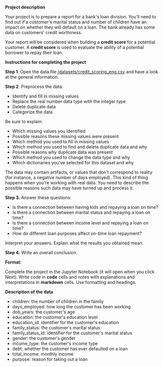 **Project description**

Your project is to prepare a report for a bank&#39;s loan division. You&#39;ll need to find out if a customer&#39;s marital status and number of children have an impact on whether they will default on a loan. The bank already has some data on customers&#39; credit worthiness.

Your report will be considered when building a **credit score** for a potential customer. A **credit score** is used to evaluate the ability of a potential borrower to repay their loan.

**Instructions for completing the project**

**Step 1**. Open the data file [/datasets/credit\_scoring\_eng.csv](https://code.s3.yandex.net/datasets/credit_scoring_eng.csv) and have a look at the general information.

**Step 2**. Preprocess the data:

- Identify and fill in missing values
- Replace the real number data type with the integer type
- Delete duplicate data
- Categorize the data

Be sure to explain:

- Which missing values you identified
- Possible reasons these missing values were present
- Which method you used to fill in missing values
- Which method you used to find and delete duplicate data and why
- Possible reasons why duplicate data was present
- Which method you used to change the data type and why
- Which dictionaries you&#39;ve selected for this dataset and why

The data may contain artifacts, or values that don&#39;t correspond to reality (for instance, a negative number of days employed). This kind of thing happens when you&#39;re working with real data. You need to describe the possible reasons such data may have turned up and process it.

**Step 3.** Answer these questions:

- Is there a connection between having kids and repaying a loan on time?
- Is there a connection between marital status and repaying a loan on time?
- Is there a connection between income level and repaying a loan on time?
- How do different loan purposes affect on-time loan repayment?

Interpret your answers. Explain what the results you obtained mean.

**Step 4.** Write an overall conclusion.

**Format:**

Complete the project in the Jupyter Notebook (it will open when you click Next). Write code in **code** cells and notes with explanations and interpretations in **markdown** cells. Use formatting and headings.

**Description of the data**

- children: the number of children in the family
- days\_employed: how long the customer has been working
- dob\_years: the customer&#39;s age
- education: the customer&#39;s education level
- education\_id: identifier for the customer&#39;s education
- family\_status: the customer&#39;s marital status
- family\_status\_id: identifier for the customer&#39;s marital status
- gender: the customer&#39;s gender
- income\_type: the customer&#39;s income type
- debt: whether the customer has ever defaulted on a loan
- total\_income: monthly income
- purpose: reason for taking out a loan

